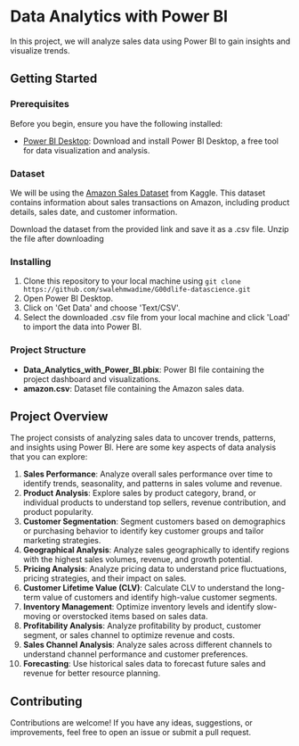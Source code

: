 # Data Analytics with Power BI
In this project, we will analyze sales data using Power BI to gain insights and visualize trends.

## Getting Started

### Prerequisites
Before you begin, ensure you have the following installed:
- [Power BI Desktop](https://powerbi.microsoft.com/en-us/desktop/): Download and install Power BI Desktop, a free tool for data visualization and analysis.

### Dataset
We will be using the [Amazon Sales Dataset](https://www.kaggle.com/datasets/karkavelrajaj/amazon-sales-dataset) from Kaggle. This dataset contains information about sales transactions on Amazon, including product details, sales date, and customer information.

Download the dataset from the provided link and save it as a .csv file.
Unzip the file after downloading

### Installing
1. Clone this repository to your local machine using `git clone https://github.com/swalehmwadime/G00dlife-datascience.git`
2. Open Power BI Desktop.
3. Click on 'Get Data' and choose 'Text/CSV'.
4. Select the downloaded .csv file from your local machine and click 'Load' to import the data into Power BI.

### Project Structure
- **Data_Analytics_with_Power_BI.pbix**: Power BI file containing the project dashboard and visualizations.
- **amazon.csv**: Dataset file containing the Amazon sales data.

## Project Overview
The project consists of analyzing sales data to uncover trends, patterns, and insights using Power BI. Here are some key aspects of data analysis that you can explore:
1. **Sales Performance**: Analyze overall sales performance over time to identify trends, seasonality, and patterns in sales volume and revenue.
2. **Product Analysis**: Explore sales by product category, brand, or individual products to understand top sellers, revenue contribution, and product popularity.
3. **Customer Segmentation**: Segment customers based on demographics or purchasing behavior to identify key customer groups and tailor marketing strategies.
4. **Geographical Analysis**: Analyze sales geographically to identify regions with the highest sales volumes, revenue, and growth potential.
5. **Pricing Analysis**: Analyze pricing data to understand price fluctuations, pricing strategies, and their impact on sales.
6. **Customer Lifetime Value (CLV)**: Calculate CLV to understand the long-term value of customers and identify high-value customer segments.
7. **Inventory Management**: Optimize inventory levels and identify slow-moving or overstocked items based on sales data.
8. **Profitability Analysis**: Analyze profitability by product, customer segment, or sales channel to optimize revenue and costs.
9. **Sales Channel Analysis**: Analyze sales across different channels to understand channel performance and customer preferences.
10. **Forecasting**: Use historical sales data to forecast future sales and revenue for better resource planning.

## Contributing
Contributions are welcome! If you have any ideas, suggestions, or improvements, feel free to open an issue or submit a pull request.


